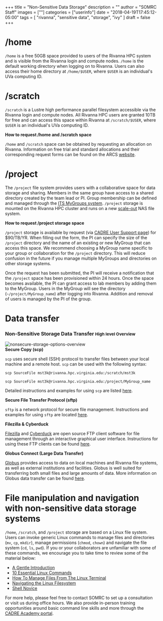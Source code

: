 +++
title = "Non-Sensitive Data Storage"
description = ""
author = "SOMRC Staff"
images = [""]
categories = ["userinfo"]
date = "2018-04-19T17:45:12-05:00"
tags = [
    "rivanna", 
    "sensitive data",
    "storage",
    "ivy"
]
draft = false
+++

# /home
`/home` is a free 50GB space provided to users of the Rivanna HPC system and is visible from the Rivanna login and compute nodes. `/home` is the default working directory when logging on to Rivanna. Users can also access their home directory at `/home/$USER`, where `$USER` is an individual's UVa computing ID.

# /scratch
`/scratch` is a Lustre high performance parallel filesystem accessible via the Rivanna login and compute nodes. All Rivanna HPC users are granted 10TB for free and can access this space within Rivanna at `/scratch/$USER`, where `$USER` is an individual's UVa computing ID.

**How to request /home and /scratch space**

`/home` and `/scratch` space can be obtained by requesting an allocation on Rivanna. Information on free trial and standard allocations and their corresponding request forms can be found on the ARCS <a href="https://arcs.virginia.edu/allocations" target="_blank">website</a>.

# /project

The `/project` file system provides users with a collaborative space for data storage and sharing. Members in the same group have access to a shared directory created by the team lead or PI. Group membership can be defined and managed through the <a href="http://its.virginia.edu/mygroups/" target="_blank">ITS MyGroups system</a>. `/project` storage is mounted on the Rivanna HPC cluster and runs on a new <a href="http://whatis.techtarget.com/definition/scale-out-storage" target="_blank">scale-out</a> NAS file system.

**How to request /project storage space**
 
`/project` storage is available by request (via <a href="https://cadre.virginia.edu/user-support" target="_blank">CADRE User Support page</a>) for $90/TB/YR. When filling out the form, the PI can specify the size of the `/project` directory and the name of an existing or new MyGroup that can access this space. We recommend choosing a MyGroup name specific to your group or collaboration for the `/project` directory. This will reduce confusion in the future if you manage multiple MyGroups and directories on other storage systems.
 
Once the request has been submitted, the PI will receive a notification that the `/project` space has been provisioned within 24 hours. Once the space becomes available, the PI can grant access to lab members by adding them to the MyGroup. Users in the MyGroup will see the directory (`~/project/MyGroup_name`) after logging into Rivanna. Addition and removal of users is managed by the PI of the group.
 


# Data transfer

<h3>
  Non-Sensitive Storage Data Transfer
  <small class="text-muted">High level Overview</small>
</h3>
<img src="https://s3.amazonaws.com/uvasom-assets/imgs/somrc-storage-nonsecure-apr2018.png" alt="nonsecure-storage-options-overview">

<div class="bd-callout bd-callout-warning">
<b>Secure Copy (scp)</b> 
<p><code>scp</code> uses secure shell (SSH) protocol to transfer files between your local machine and a remote host. <code>scp</code> can be used with the following syntax:</p>
<p><code>scp SourceFile mst3k@rivanna.hpc.virginia.edu:/scratch/mst3k</code></p>
<p><code>scp SourceFile mst3k@rivanna.hpc.virginia.edu:/project/MyGroup_name</code></p>
<p>Detailed instructions and examples for using <code>scp</code> are listed <a href ="https://discuss.rc.virginia.edu/t/secure-copy-scp/740" target="_blank">here</a>.</p>
</div>

<div class="bd-callout bd-callout-warning">
<b>Secure File Transfer Protocol (sftp)</b> 
<p><code>sftp</code> is a network protocol for secure file management. Instructions and examples for using <code>sftp</code> are located <a href = "https://discuss.rc.virginia.edu/t/secure-file-transfer-protocol-sftp/741" target="_blank">here</a>.</p>
</div>

<div class="bd-callout bd-callout-warning">
<b>Filezilla & Cyberduck</b> 
<p><a href="https://filezilla-project.org/" target="_blank">Filezilla</a> and <a href="https://cyberduck.io/" target="_blank">Cyberduck</a> are open source FTP client software for file management through an interactive graphical user interface. Instructions for using these FTP clients can be found <a href ="https://discuss.rc.virginia.edu/t/file-management-with-an-ftp-client/742" target="_blank">here</a>.</p>
</div>

<div class="bd-callout bd-callout-warning">
<b>Globus Connect (Large Data Transfer)</b>
<p><a href="https://www.globus.org/" target="_blank">Globus</a> provides access to data on local machines and Rivanna file systems, as well as external institutions and facilities. Globus is well suited for transferring both small files and large amounts of data. More information on Globus data transfer can be found <a href ="https://discuss.rc.virginia.edu/t/globus-connect-data-transfer-introduction/345" target="_blank">here</a>.</p>
</div> 

# File manipulation and navigation with non-sensitive data storage systems
 
`/home`, `/scratch`, and `/project` storage are based on a Linux file system. Users can invoke generic Linux commands to manage files and directories (`mv`, `cp`, `mkdir`), manage permissions (`chmod`, `chown`) and navigate the file system (`cd`, `ls`, `pwd`).  If you or your collaborators are unfamiliar with some of these commands, we encourage you to take time to review some of the material below:

- <a href="https://computers.tutsplus.com/tutorials/navigating-the-terminal-a-gentle-introduction--mac-3855" target="_blank">A Gentle Introduction</a>
- <a href="https://www.lifewire.com/linux-commands-for-navigating-file-system-4027320" target="_blank">10 Essential Linux Commands</a>
- <a href="https://www.howtogeek.com/107808/how-to-manage-files-from-the-linux-terminal-11-commands-you-need-to-know/" target="_blank">How To Manage Files From The Linux Terminal</a>
- <a href="http://www.linuxplanet.com/linuxplanet/tutorials/6666/1" target="_blank">Navigating the Linux Filesystem</a>
- <a href="https://swcarpentry.github.io/shell-novice/" target="_blank">Shell Novice</a>

For more help, please feel free to contact SOMRC to set up a consultation or visit us during office hours. We also provide in-person training opportunities around basic command line skills and more through the <a href="https://education.cadre.virginia.edu/#/home" target="_blank">CADRE Academy portal</a>.